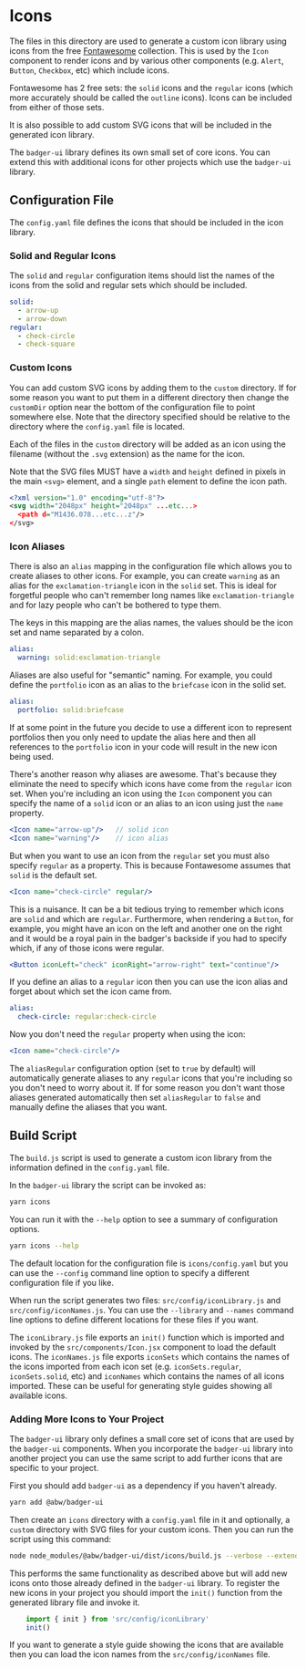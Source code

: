 # Icons

The files in this directory are used to generate a custom icon library using
icons from the free [Fontawesome](https://fontawesome.com/) collection.  This
is used by the `Icon` component to render icons and by various other components
(e.g. `Alert`, `Button`, `Checkbox`, etc) which include icons.

Fontawesome has 2 free sets: the `solid` icons and the `regular` icons (which
more accurately should be called the `outline` icons).  Icons can be included
from either of those sets.

It is also possible to add custom SVG icons that will be included in the
generated icon library.

The `badger-ui` library defines its own small set of core icons.  You can
extend this with additional icons for other projects which use the `badger-ui`
library.

## Configuration File

The `config.yaml` file defines the icons that should be included in the icon
library.

### Solid and Regular Icons

The `solid` and `regular` configuration items should list the names of the icons
from the solid and regular sets which should be included.

```yaml
solid:
  - arrow-up
  - arrow-down
regular:
  - check-circle
  - check-square
```

### Custom Icons

You can add custom SVG icons by adding them to the `custom` directory.
If for some reason you want to put them in a different directory then
change the `customDir` option near the bottom of the configuration file
to point somewhere else.  Note that the directory specified should be
relative to the directory where the `config.yaml` file is located.

Each of the files in the `custom` directory will be added as an icon
using the filename (without the `.svg` extension) as the name for the
icon.

Note that the SVG files MUST have a `width` and `height` defined in
pixels in the main `<svg>` element, and a single `path` element to define
the icon path.

```svg
<?xml version="1.0" encoding="utf-8"?>
<svg width="2048px" height="2048px" ...etc...>
  <path d="M1436.078...etc...z"/>
</svg>
```

### Icon Aliases

There is also an `alias` mapping in the configuration file which allows
you to create aliases to other icons.  For example, you can create `warning` as an alias for
the `exclamation-triangle` icon in the `solid` set.  This is ideal for
forgetful people who can't remember long names like `exclamation-triangle`
and for lazy people who can't be bothered to type them.

The keys in this mapping are the alias names, the values should be the
icon set and name separated by a colon.

```yaml
alias:
  warning: solid:exclamation-triangle
```

Aliases are also useful for "semantic" naming.  For example, you could define
the `portfolio` icon as an alias to the `briefcase` icon in the solid set.

```yaml
alias:
  portfolio: solid:briefcase
```

If at some point in the future you decide to use a different icon to
represent portfolios then you only need to update the alias here and
then all references to the `portfolio` icon in your code will result
in the new icon being used.

There's another reason why aliases are awesome.  That's because they
eliminate the need to specify which icons have come from the `regular`
icon set.  When you're including an icon using the `Icon` component you
can specify the name of a `solid` icon or an alias to an icon using just the
`name` property.

```jsx
<Icon name="arrow-up"/>   // solid icon
<Icon name="warning"/>    // icon alias
```

But when you want to use an icon from the `regular` set you must also specify `regular`
as a property.  This is because Fontawesome assumes that `solid` is
the default set.

```jsx
<Icon name="check-circle" regular/>
```

This is a nuisance.  It can be a bit tedious trying to remember which
icons are `solid` and which are `regular`.  Furthermore, when rendering
a `Button`, for example, you might have an icon on the left and another
one on the right and it would be a royal pain in the badger's backside
if you had to specify which, if any of those icons were regular.

```jsx
<Button iconLeft="check" iconRight="arrow-right" text="continue"/>
```

If you define an alias to a `regular` icon then you can use the icon
alias and forget about which set the icon came from.

```yaml
alias:
  check-circle: regular:check-circle
```

Now you don't need the `regular` property when using the icon:

```jsx
<Icon name="check-circle"/>
```

The `aliasRegular` configuration option (set to `true` by default)
will automatically generate aliases to any `regular` icons that you're
including so you don't need to worry about it.  If for some
reason you don't want those aliases generated automatically then set
`aliasRegular` to `false` and manually define the aliases
that you want.

## Build Script

The `build.js` script is used to generate a custom icon library from the
information defined in the `config.yaml` file.

In the `badger-ui` library the script can be invoked as:

```sh
yarn icons
```

You can run it with the `--help` option to see a summary of configuration
options.

```sh
yarn icons --help
```

The default location for the configuration file is `icons/config.yaml` but you can use the `--config` command line option to specify a different configuration file if you like.

When run the script generates two files: `src/config/iconLibrary.js` and `src/config/iconNames.js`.  You can use the `--library` and `--names` command line
options to define different locations for these files if you want.

The `iconLibrary.js` file exports an `init()` function which is imported and
invoked by the `src/components/Icon.jsx` component to load the default icons.
The `iconNames.js` file exports `iconSets` which contains the names of the icons
imported from each icon set (e.g. `iconSets.regular`, `iconSets.solid`, etc)
and `iconNames` which contains the names of all icons imported.  These can be
useful for generating style guides showing all available icons.

### Adding More Icons to Your Project

The `badger-ui` library only defines a small core set of icons that are used by
the `badger-ui` components.  When you incorporate the `badger-ui` library into another
project you can use the same script to add further icons that are specific
to your project.

First you should add `badger-ui` as a dependency if you haven't already.

```sh
yarn add @abw/badger-ui
```

Then create an `icons` directory with a `config.yaml` file in it and optionally,
a `custom` directory with SVG files for your custom icons.  Then you can run
the script using this command:

```sh
node node_modules/@abw/badger-ui/dist/icons/build.js --verbose --extend
```

This performs the same functionality as described above but will add new
icons onto those already defined in the `badger-ui` library.  To register the new icons in your project you should import the `init()` function from the generated library file and invoke it.

```jsx
    import { init } from 'src/config/iconLibrary'
    init()
```

If you want to generate a style guide showing the icons that are available then
you can load the icon names from the `src/config/iconNames` file.
